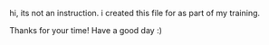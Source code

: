 hi, its not an instruction.
i created this file for as part of my training.

Thanks for your time! 
Have a good day :)
